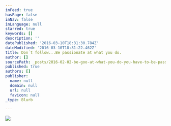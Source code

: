 ```yaml
---
inFeed: true
hasPage: false
inNav: false
inLanguage: null
starred: true
keywords: []
description: ''
datePublished: '2016-03-10T18:31:30.784Z'
dateModified: '2016-03-10T18:31:22.462Z'
title: Don´t follow...Be passionate at what you do.
author: []
sourcePath: _posts/2016-02-02-be-goo-at-what-you-do-you-have-to-be-passionate-to-be-succe.md
published: true
authors: []
publisher:
  name: null
  domain: null
  url: null
  favicon: null
_type: Blurb

---
```

![](https://the-grid-user-content.s3-us-west-2.amazonaws.com/4abef922-a10c-4d24-9698-6f623bf501a7.jpg)